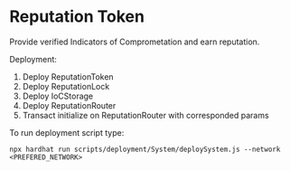 # Reputation Token 

Provide verified Indicators of Comprometation and earn reputation.

Deployment:
1. Deploy ReputationToken
2. Deploy ReputationLock
3. Deploy IoCStorage
4. Deploy ReputationRouter
5. Transact initialize on ReputationRouter with corresponded params

To run deployment script type:
```
npx hardhat run scripts/deployment/System/deploySystem.js --network <PREFERED_NETWORK>
```